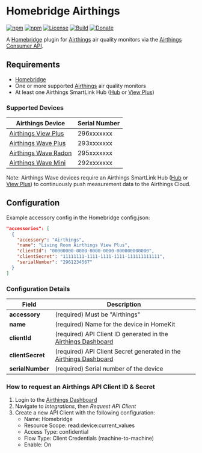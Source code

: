# Homebridge Airthings

[![npm](https://badgen.net/npm/v/homebridge-airthings)](https://www.npmjs.com/package/homebridge-airthings)
[![npm](https://badgen.net/npm/dt/homebridge-airthings)](https://www.npmjs.com/package/homebridge-airthings)
[![License](https://badgen.net/github/license/michaelahern/homebridge-airthings)](LICENSE)
[![Build](https://github.com/michaelahern/homebridge-airthings/actions/workflows/build.yml/badge.svg)](https://github.com/michaelahern/homebridge-airthings/actions/workflows/build.yml)
[![Donate](https://badgen.net/badge/Donate/PayPal/green)](https://paypal.me/michaeljahern)

A [Homebridge](https://homebridge.io) plugin for
[Airthings](https://www.airthings.com) air quality monitors via the 
[Airthings Consumer API](https://developer.airthings.com/consumer-api-docs/).

## Requirements

 * [Homebridge](https://homebridge.io/)
 * One or more supported [Airthings](https://www.airthings.com/) air quality monitors
 * At least one Airthings SmartLink Hub ([Hub](https://www.airthings.com/hub) or [View Plus](https://www.airthings.com/view-plus))

### Supported Devices

| Airthings Device                                             | Serial Number |
| ------------------------------------------------------------ | ------------- |
| [Airthings View Plus](https://www.airthings.com/view-plus)   | 296xxxxxxx    |
| [Airthings Wave Plus](https://www.airthings.com/wave-plus)   | 293xxxxxxx    |
| [Airthings Wave Radon](https://www.airthings.com/wave-radon) | 295xxxxxxx    |
| [Airthings Wave Mini](https://www.airthings.com/wave-mini)   | 292xxxxxxx    |

Note: Airthings Wave devices require an Airthings SmartLink Hub ([Hub](https://www.airthings.com/hub) or [View Plus](https://www.airthings.com/view-plus)) to continuously push measurement data to the Airthings Cloud.

## Configuration

Example accessory config in the Homebridge config.json:

```json
"accessories": [
  {
    "accessory": "Airthings",
    "name": "Living Room Airthings View Plus",
    "clientId": "00000000-0000-0000-0000-000000000000",
    "clientSecret": "11111111-1111-1111-1111-111111111111",
    "serialNumber": "2961234567"
  }
]
```

### Configuration Details

Field           	| Description
------------------|------------
**accessory**   	| (required) Must be "Airthings"
**name**					| (required) Name for the device in HomeKit
**clientId**			| (required) API Client ID generated in the [Airthings Dashboard](https://dashboard.airthings.com)
**clientSecret**	| (required) API Client Secret generated in the [Airthings Dashboard](https://dashboard.airthings.com)
**serialNumber**	| (required) Serial number of the device

### How to request an Airthings API Client ID & Secret

1. Login to the [Airthings Dashboard](https://dashboard.airthings.com)
2. Navigate to *Integrations*, then *Request API Client*
3. Create a new API Client with the following configuration:
    * Name: Homebridge
    * Resource Scope: read:device:current_values
    * Access Type: confidential
    * Flow Type: Client Credentials (machine-to-machine)
    * Enable: On